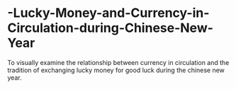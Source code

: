 # -Lucky-Money-and-Currency-in-Circulation-during-Chinese-New-Year
To visually examine the relationship between currency in circulation and the tradition of exchanging lucky money for good luck during the chinese new year.
